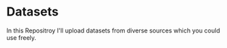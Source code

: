 # Datasets
In this Repositroy I'll upload datasets from diverse sources which you could use freely.
